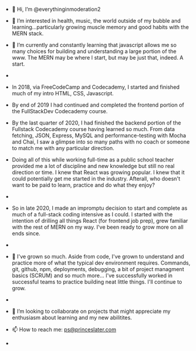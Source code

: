- 👋 Hi, I’m @everythinginmoderation2
- 👀 I’m interested in health, music, the world outside of my bubble and learning...particularly growing muscle memory and good habits with the MERN stack.
- 🌱 I’m currently and constantly learning that javascript allows me so many choices for building and understanding a large portion of the www. The MERN may be where I start, but may be just that, indeed. A start. 
- 
- In 2018, via FreeCodeCamp and Codecademy, I started and finished much of my intro HTML, CSS, Javascript. 

- By end of 2019 I had continued and completed the frontend portion of the FullStackDev Codecademy course. 

- By the last quarter of 2020, I had finished the backend portion of the Fullstack Codecademy course having learned so much. From data fetching, JSON, Express, MySQL and performance-testing with Mocha and Chai, I saw a glimpse into so many paths with no coach or someone to match me with any particular direction.

- Doing all of this while working full-time as a public school teacher provided me a lot of discipline and new knowledge but still no real direction or time. I knew that React was growing popular. I knew that it could potentially get me started in the industry. Afterall, who doesn't want to be paid to learn, practice and do what they enjoy?
- 
-   So in late 2020, I made an impromptu decision to start and complete as much of a full-stack coding intensive as I could. I started with the intention of drilling all things React (for frontend job prep), grew familiar with the rest of MERN on my way. I've been ready to grow more on all ends since. 
-   
- 🙌 I've grown so much. Aside from code, I've grown to understand and practice more of what the typical dev environment requires. Commands, git, github, npm, deployments, debugging, a bit of project managment basics (SCRUM) and so much more... I've successfully worked in successful teams to practice building neat little things. I'll continue to grow.
-   
- 💞️ I’m looking to collaborate on projects that might appreciate my enthusiasm about learning and my new abilitites.
- 📫 How to reach me: ps@princeslater.com
- 
